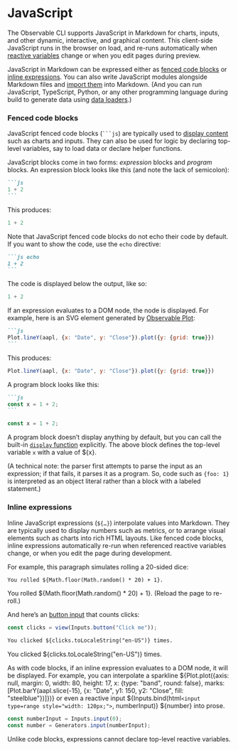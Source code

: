 # JavaScript

The Observable CLI supports JavaScript in Markdown for charts, inputs, and other dynamic, interactive, and graphical content. This client-side JavaScript runs in the browser on load, and re-runs automatically when [reactive variables](./javascript/reactivity) change or when you edit pages during preview.

JavaScript in Markdown can be expressed either as [fenced code blocks](#fenced-code-blocks) or [inline expressions](#inline-expressions). You can also write JavaScript modules alongside Markdown files and [import them](./javascript/imports) into Markdown. (And you can run JavaScript, TypeScript, Python, or any other programming language during build to generate data using [data loaders](./loaders).)

### Fenced code blocks

JavaScript fenced code blocks (<code>```js</code>) are typically used to [display content](./javascript/display) such as charts and inputs. They can also be used for logic by declaring top-level variables, say to load data or declare helper functions.

JavaScript blocks come in two forms: *expression* blocks and *program* blocks. An expression block looks like this (and note the lack of semicolon):

````md
```js
1 + 2
```
````

This produces:

```js
1 + 2
```

Note that JavaScript fenced code blocks do not echo their code by default. If you want to show the code, use the `echo` directive:

````md
```js echo
1 + 2
```
````

The code is displayed below the output, like so:

```js echo
1 + 2
```

If an expression evaluates to a DOM node, the node is displayed. For example, here is an SVG element generated by [Observable Plot](https://observablehq.com/plot):

````md
```js
Plot.lineY(aapl, {x: "Date", y: "Close"}).plot({y: {grid: true}})
```
````

This produces:

```js
Plot.lineY(aapl, {x: "Date", y: "Close"}).plot({y: {grid: true}})
```

A program block looks like this:

````md
```js
const x = 1 + 2;
```
````

```js
const x = 1 + 2;
```

A program block doesn’t display anything by default, but you can call the built-in [`display` function](./javascript/display) explicitly. The above block defines the top-level variable `x` with a value of ${x}.

(A technical note: the parser first attempts to parse the input as an expression; if that fails, it parses it as a program. So, code such as `{foo: 1}` is interpreted as an object literal rather than a block with a labeled statement.)

### Inline expressions

Inline JavaScript expressions (<code>$\{…}</code>) interpolate values into Markdown. They are typically used to display numbers such as metrics, or to arrange visual elements such as charts into rich HTML layouts. Like fenced code blocks, inline expressions automatically re-run when referenced reactive variables change, or when you edit the page during development.

For example, this paragraph simulates rolling a 20-sided dice:

```md
You rolled ${Math.floor(Math.random() * 20) + 1}.
```

You rolled ${Math.floor(Math.random() * 20) + 1}. (Reload the page to re-roll.)

And here’s an [button input](./lib/inputs) that counts clicks:

```js echo
const clicks = view(Inputs.button("Click me"));
```

```md
You clicked ${clicks.toLocaleString("en-US")} times.
```

You clicked ${clicks.toLocaleString("en-US")} times.

As with code blocks, if an inline expression evaluates to a DOM node, it will be displayed. For example, you can interpolate a sparkline ${Plot.plot({axis: null, margin: 0, width: 80, height: 17, x: {type: "band", round: false}, marks: [Plot.barY(aapl.slice(-15), {x: "Date", y1: 150, y2: "Close", fill: "steelblue"})]})} or even a reactive input ${Inputs.bind(html`<input type=range style="width: 120px;">`, numberInput)} ${number} into prose.

```js
const numberInput = Inputs.input(0);
const number = Generators.input(numberInput);
```

Unlike code blocks, expressions cannot declare top-level reactive variables.
